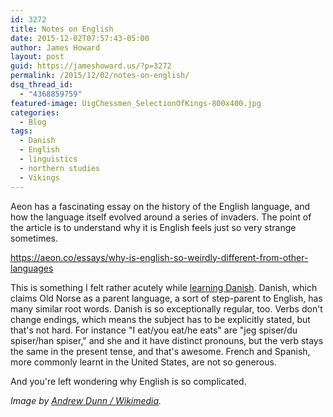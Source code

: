 ```yaml
---
id: 3272
title: Notes on English
date: 2015-12-02T07:57:43-05:00
author: James Howard
layout: post
guid: https://jameshoward.us/?p=3272
permalink: /2015/12/02/notes-on-english/
dsq_thread_id:
  - "4368859759"
featured-image: UigChessmen_SelectionOfKings-800x400.jpg
categories:
  - Blog
tags:
  - Danish
  - English
  - linguistics
  - northern studies
  - Vikings
---
```

Aeon has a fascinating essay on the history of the English language, and how the language itself evolved around a series of invaders.  The point of the article is to understand why it is English feels just so very strange sometimes.  

  https://aeon.co/essays/why-is-english-so-weirdly-different-from-other-languages

This is something I felt rather acutely while [learning Danish](/2015/05/29/jeg-har-besejret-det-danske-dygtighed-trae/).  Danish, which claims Old Norse as a parent language, a sort of step-parent to English, has many similar root words.  Danish is so exceptionally regular, too.  Verbs don't change endings, which means the subject has to be explicitly stated, but that's not hard.  For instance "I eat/you eat/he eats" are "jeg spiser/du spiser/han spiser," and she and it have distinct pronouns, but the verb stays the same in the present tense, and that's awesome.  French and Spanish, more commonly learnt in the United States, are not so generous.

And you're left wondering why English is so complicated.

_Image by [Andrew Dunn / Wikimedia](https://en.wikipedia.org/wiki/File:UigChessmen_SelectionOfKings.jpg)._

